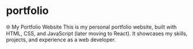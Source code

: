 # portfolio
🌐 My Portfolio Website  This is my personal portfolio website, built with HTML, CSS, and JavaScript (later moving to React). It showcases my skills, projects, and experience as a web developer.
